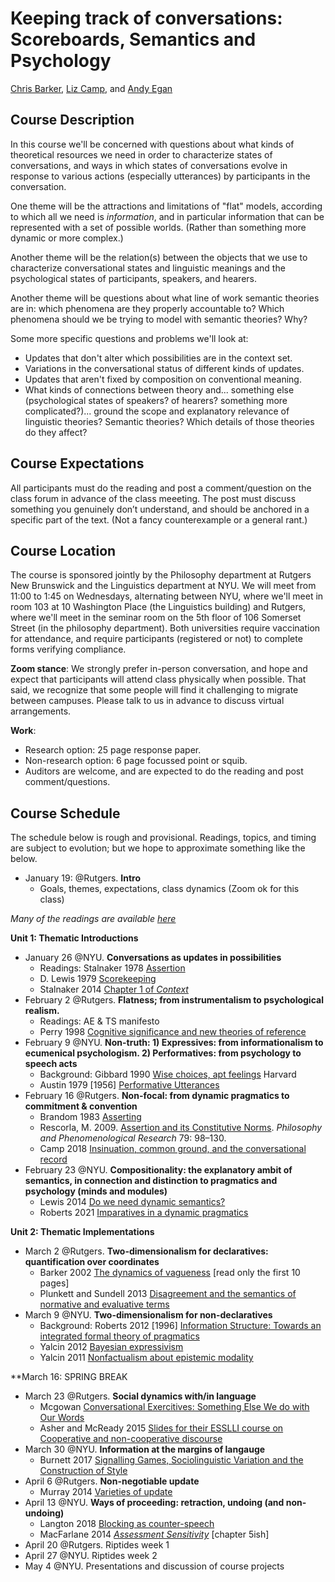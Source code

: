 # Keeping track of conversations: Scoreboards, Semantics and Psychology

[Chris Barker](https://cb125.github.io), [Liz Camp](https://www.elisabethcamp.org), and [Andy Egan](https://www.andyegan.net/)

## Course Description

In this course we'll be concerned with questions about what kinds of theoretical resources we need in order to characterize states of conversations, and ways in which states of conversations evolve in response to various actions (especially utterances) by participants in the conversation.

One theme will be the attractions and limitations of "flat" models, according to which all we need is *information*, and in particular information that can be represented with a set of possible worlds. (Rather than something more dynamic or more complex.)

Another theme will be the relation(s) between the objects that we use to characterize conversational states and linguistic meanings and the psychological states of participants, speakers, and hearers.

Another theme will be questions about what line of work semantic theories are in: which phenomena are they properly accountable to? Which phenomena should we be trying to model with semantic theories? Why?

Some more specific questions and problems we'll look at:

* Updates that don't alter which possibilities are in the context set.
* Variations in the conversational status of different kinds of updates.
* Updates that aren't fixed by composition on conventional meaning. 
* What kinds of connections between theory and... something else (psychological states of speakers? of hearers? something more complicated?)... ground the scope and explanatory relevance of linguistic theories? Semantic theories?  Which details of those theories do they affect? 
 

## Course Expectations 
All participants must do the reading and post a comment/question on the class forum in advance of the class meeeting. The post must discuss something you genuinely don’t understand, and should be anchored in a specific part of the text. (Not a fancy counterexample or a general rant.)

## Course Location
The course is sponsored jointly by the Philosophy department at Rutgers New Brunswick and the Linguistics department at NYU.  We will meet from 11:00 to 1:45 on Wednesdays, alternating between NYU, where we'll meet in room 103 at 10 Washington Place (the Linguistics building) and Rutgers, where we'll meet in the seminar room on the 5th floor of 106 Somerset Street (in the philosophy department).  Both universities require vaccination for attendance, and require participants (registered or not) to complete forms verifying compliance. 

**Zoom stance**: We strongly prefer in-person conversation, and hope and expect that participants will attend class physically when possible.  That said, we recognize that some people will find it challenging to migrate between campuses.  Please talk to us in advance to discuss virtual arrangements. 

**Work**: 

* Research option: 25 page response paper.
* Non-research option: 6 page focussed point or squib.
* Auditors are welcome, and are expected to do the reading and post comment/questions. 

## Course Schedule
The schedule below is rough and provisional.  Readings, topics, and timing are subject to evolution; but we hope to approximate something like the below. 

* January 19: @Rutgers. **Intro**
  * Goals, themes, expectations, class dynamics (Zoom ok for this class)

*Many of the readings are available [here](Papers)*

**Unit 1: Thematic Introductions**

* January 26 @NYU. **Conversations as updates in possibilities**
  * Readings: Stalnaker 1978 [Assertion](Papers/stalnaker-assertion.pdf)
  * D. Lewis 1979 [Scorekeeping](Papers/lewis-scorekeeping.pdf)
  * Stalnaker 2014 [Chapter 1 of *Context*](Papers/stalnaker-2014-context-ch1.pdf)
* February 2 @Rutgers. **Flatness; from instrumentalism to psychological realism.** 
  * Readings: AE & TS manifesto
  * Perry 1998 [Cognitive significance and new theories of reference](Papers/perry-1998-cognitive-significance.pdf)
* February 9 @NYU. **Non-truth: 1) Expressives: from informationalism to ecumenical psychologism. 2) Performatives: from psychology to speech acts** 
  * Background: Gibbard 1990 [Wise choices, apt feelings](https://www.hup.harvard.edu/catalog.php?isbn=9780674953789) Harvard
  * Austin 1979 [1956] [Performative Utterances](Papers/austin-performative-utterances.pdf)
* February 16 @Rutgers. **Non-focal: from dynamic pragmatics to commitment & convention**  
  * Brandom 1983 [Asserting](Papers/brandom-1983-asserting.pdf)
  * Rescorla, M. 2009. [Assertion and its Constitutive Norms](Papers/rescorla-assertion.pdf). *Philosophy and Phenomenological Research* 79: 98–130.
  * Camp 2018 [Insinuation, common ground, and the conversational record](http://www.elisabethcamp.org/Papers/Camp.Insinuation.pdf)
* February 23 @NYU. **Compositionality: the explanatory ambit of semantics, in connection and distinction to pragmatics and psychology (minds and modules)**
  * Lewis 2014 [Do we need dynamic semantics?](Papers/lewis-2014-do-we-need-dynamic-semantics.pdf)
  * Roberts 2021 [Imparatives in a dynamic pragmatics](Papers/roberts-2021-imperatives-in-dynamic-pragmatics.pdf)

**Unit 2: Thematic Implementations**

* March 2 @Rutgers. **Two-dimensionalism for declaratives: quantification over coordinates**
  * Barker 2002 [The dynamics of vagueness](Papers/barker-2002-dynamics-of-vagueness.pdf) [read only the first 10 pages]
  * Plunkett and Sundell 2013 [Disagreement and the semantics of normative and evaluative terms](Papers/plunkett-sundell-2013-disagreement-and-the-semantics-of-normative-and-evaluative.pdf)
* March 9 @NYU. **Two-dimensionalism for non-declaratives**
  * Background: Roberts 2012 [1996] [Information Structure: Towards an integrated formal theory of pragmatics](https://semprag.org/article/view/sp.5.6)
  * Yalcin 2012 [Bayesian expressivism](Papers/yalcin-2012-bayesian-expressivism.pdf)
  * Yalcin 2011 [Nonfactualism about epistemic modality](Papers/yalcin-2011-nonfactualism.pdf)

**March 16: SPRING BREAK

* March 23 @Rutgers. **Social dynamics with/in language**
  * Mcgowan [Conversational Exercitives: Something Else We do with Our Words](https://link.springer.com/article/10.1023/B:LING.0000010803.47264.f0)
  * Asher and McReady 2015 [Slides for their ESSLLI course on Cooperative and non-cooperative discourse](https://semanticsarchive.net/Archive/TFkYzYxZ/esslli2015-1.pdf)
* March 30 @NYU. **Information at the margins of langauge**
  * Burnett 2017 [Signalling Games, Sociolinguistic Variation and the Construction of Style](http://www.heatherburnett.net/uploads/9/6/6/0/96608942/burnett_smgs.pdf)
* April 6 @Rutgers. **Non-negotiable update**
  * Murray 2014 [Varieties of update](https://github.com/cb125/Scoreboards/blob/main/Papers/murray-2014-varieties-of-update.pdf)
* April 13 @NYU. **Ways of proceeding: retraction, undoing (and non-undoing)**
  * Langton 2018 [Blocking as counter-speech](https://oxford.universitypressscholarship.com/view/10.1093/oso/9780198738831.001.0001/oso-9780198738831-chapter-6)
  * MacFarlane 2014 [*Assessment Sensitivity*](https://www.johnmacfarlane.net/reltruth.pdf) [chapter 5ish]
* April 20 @Rutgers. Riptides week 1
* April 27 @NYU. Riptides week 2
* May 4 @NYU.  Presentations and discussion of course projects
